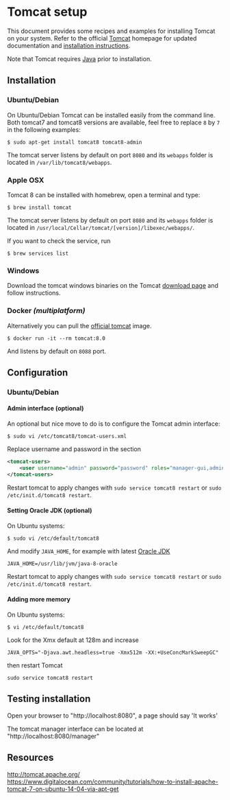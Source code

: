 # Tomcat setup

This document provides some recipes and examples for installing Tomcat on your system. Refer to 
the official [Tomcat](http://tomcat.apache.org/) homepage for updated documentation and 
[installation instructions](https://tomcat.apache.org/tomcat-8.5-doc/setup.html). 

Note that Tomcat requires [Java](./install_java.md) prior to installation.  
 
## Installation
 
### Ubuntu/Debian  
  
On Ubuntu/Debian Tomcat can be installed easily from the command line. Both tomcat7 and tomcat8 versions
are available, feel free to replace `8` by `7` in the following examples: 

```shell
$ sudo apt-get install tomcat8 tomcat8-admin
```

The tomcat server listens by default on port `8080` and its `webapps` folder is located in `/var/lib/tomcat8/webapps`.  
 
 
### Apple OSX 

Tomcat 8 can be installed with homebrew, open a terminal and type:

```shell
$ brew install tomcat
```

The tomcat server listens by default on port `8080` and its `webapps` folder is located in `/usr/local/Cellar/tomcat/[version]/libexec/webapps/`.  

If you want to check the service, run

```shell
$ brew services list
```

### Windows

Download the tomcat windows binaries on the Tomcat [download page](https://tomcat.apache.org/download-80.cgi) and follow 
instructions.


### Docker *(multiplatform)*

Alternatively you can pull the [official tomcat](https://hub.docker.com/_/tomcat/) image.
 
```shell
$ docker run -it --rm tomcat:8.0 
```

And listens by default on `8088` port.



## Configuration

### Ubuntu/Debian

#### Admin interface (optional)

An optional but nice move to do is to configure the Tomcat admin interface: 


```console
$ sudo vi /etc/tomcat8/tomcat-users.xml
```

Replace username and password in the <tomcat-users> section

```xml
<tomcat-users>
    <user username="admin" password="password" roles="manager-gui,admin-gui"/>
</tomcat-users>
```

Restart tomcat to apply changes with `sudo service tomcat8 restart` or `sudo /etc/init.d/tomcat8 restart`.

#### Setting Oracle JDK (optional)

On Ubuntu systems:

```console
$ sudo vi /etc/default/tomcat8
```

And modify `JAVA_HOME`, for example with latest [Oracle JDK](./install_java.md)

```console
JAVA_HOME=/usr/lib/jvm/java-8-oracle
```

Restart tomcat to apply changes with `sudo service tomcat8 restart` or `sudo /etc/init.d/tomcat8 restart`.

#### Adding more memory

On Ubuntu systems:

```shell
$ vi /etc/default/tomcat8
```

Look for the Xmx default at 128m and increase 

```
JAVA_OPTS="-Djava.awt.headless=true -Xmx512m -XX:+UseConcMarkSweepGC"
```

then restart Tomcat

```shell
sudo service tomcat8 restart
```

## Testing installation

Open your browser to "http://localhost:8080", a page should say 'It works'

The tomcat manager interface can be located at "http://localhost:8080/manager"

## Resources

http://tomcat.apache.org/
https://www.digitalocean.com/community/tutorials/how-to-install-apache-tomcat-7-on-ubuntu-14-04-via-apt-get

